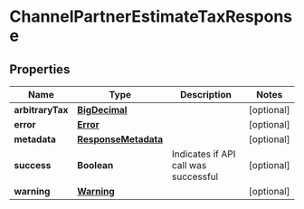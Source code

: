 
# ChannelPartnerEstimateTaxResponse

## Properties
Name | Type | Description | Notes
------------ | ------------- | ------------- | -------------
**arbitraryTax** | [**BigDecimal**](BigDecimal.md) |  |  [optional]
**error** | [**Error**](Error.md) |  |  [optional]
**metadata** | [**ResponseMetadata**](ResponseMetadata.md) |  |  [optional]
**success** | **Boolean** | Indicates if API call was successful |  [optional]
**warning** | [**Warning**](Warning.md) |  |  [optional]



